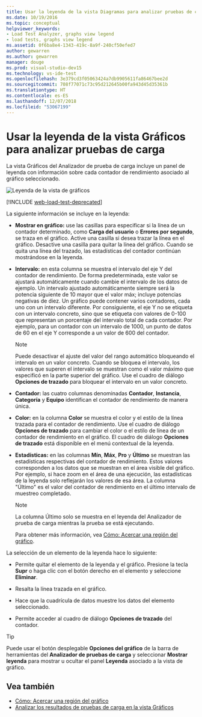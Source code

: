 ```yaml
---
title: Usar la leyenda de la vista Diagramas para analizar pruebas de carga
ms.date: 10/19/2016
ms.topic: conceptual
helpviewer_keywords:
- Load Test Analyzer, graphs view legend
- load tests, graphs view legend
ms.assetid: 0f6ba8e4-1343-419c-8a9f-240cf50efed7
author: gewarren
ms.author: gewarren
manager: douge
ms.prod: visual-studio-dev15
ms.technology: vs-ide-test
ms.openlocfilehash: 3e379cd3f05063424a7db9905611fa86467bee2d
ms.sourcegitcommit: 708f77071c73c95d212645b00fa943d45d35361b
ms.translationtype: HT
ms.contentlocale: es-ES
ms.lasthandoff: 12/07/2018
ms.locfileid: "53067199"
---
```

# <a name="use-the-graphs-view-legend-to-analyze-load-tests"></a>Usar la leyenda de la vista Gráficos para analizar pruebas de carga

La vista Gráficos del Analizador de prueba de carga incluye un panel de leyenda con información sobre cada contador de rendimiento asociado al gráfico seleccionado.

![Leyenda de la vista de gráficos](../test/media/load_viewlegend.png)

[!INCLUDE [web-load-test-deprecated](includes/web-load-test-deprecated.md)]

La siguiente información se incluye en la leyenda:

-   **Mostrar en gráfico:** use las casillas para especificar si la línea de un contador determinado, como **Carga del usuario** o **Errores por segundo**, se traza en el gráfico. Active una casilla si desea trazar la línea en el gráfico. Desactive una casilla para quitar la línea del gráfico. Cuando se quita una línea del trazado, las estadísticas del contador continúan mostrándose en la leyenda.

-   **Intervalo:** en esta columna se muestra el intervalo del eje Y del contador de rendimiento. De forma predeterminada, este valor se ajustará automáticamente cuando cambie el intervalo de los datos de ejemplo. Un intervalo ajustado automáticamente siempre será la potencia siguiente de 10 mayor que el valor máx; incluye potencias negativas de diez. Un gráfico puede contener varios contadores, cada uno con un intervalo diferente. Por consiguiente, el eje Y no se etiqueta con un intervalo concreto, sino que se etiqueta con valores de 0-100 que representan un porcentaje del intervalo total de cada contador. Por ejemplo, para un contador con un intervalo de 1000, un punto de datos de 60 en el eje Y corresponde a un valor de 600 del contador.

    > [!NOTE]
    > Puede desactivar el ajuste del valor del rango automático bloqueando el intervalo en un valor concreto. Cuando se bloquea el intervalo, los valores que superen el intervalo se muestran como el valor máximo que especificó en la parte superior del gráfico. Use el cuadro de diálogo **Opciones de trazado** para bloquear el intervalo en un valor concreto.

-   **Contador:** las cuatro columnas denominadas **Contador**, **Instancia**, **Categoría** y **Equipo** identifican el contador de rendimiento de manera única.

-   **Color:** en la columna **Color** se muestra el color y el estilo de la línea trazada para el contador de rendimiento. Use el cuadro de diálogo **Opciones de trazado** para cambiar el color o el estilo de línea de un contador de rendimiento en el gráfico. El cuadro de diálogo **Opciones de trazado** está disponible en el menú contextual de la leyenda.

-   **Estadísticas:** en las columnas **Mín**, **Máx**, **Pro** y **Último** se muestran las estadísticas respectivas del contador de rendimiento. Estos valores corresponden a los datos que se muestran en el área visible del gráfico. Por ejemplo, si hace zoom en el área de una ejecución, las estadísticas de la leyenda solo reflejarán los valores de esa área. La columna "Último" es el valor del contador de rendimiento en el último intervalo de muestreo completado.

    > [!NOTE]
    > La columna Último solo se muestra en el leyenda del Analizador de prueba de carga mientras la prueba se está ejecutando.

     Para obtener más información, vea [Cómo: Acercar una región del gráfico](../test/how-to-zoom-in-on-a-region-of-the-graph-in-load-test-results.md).

La selección de un elemento de la leyenda hace lo siguiente:

-   Permite quitar el elemento de la leyenda y el gráfico. Presione la tecla **Supr** o haga clic con el botón derecho en el elemento y seleccione **Eliminar**.

-   Resalta la línea trazada en el gráfico.

-   Hace que la cuadrícula de datos muestre los datos del elemento seleccionado.

-   Permite acceder al cuadro de diálogo **Opciones de trazado** del contador.

> [!TIP]
> Puede usar el botón desplegable **Opciones del gráfico** de la barra de herramientas del **Analizador de pruebas de carga** y seleccionar **Mostrar leyenda** para mostrar u ocultar el panel **Leyenda** asociado a la vista de gráfico.

## <a name="see-also"></a>Vea también

- [Cómo: Acercar una región del gráfico](../test/how-to-zoom-in-on-a-region-of-the-graph-in-load-test-results.md)
- [Analizar los resultados de pruebas de carga en la vista Gráficos](../test/analyze-load-test-results-in-the-graphs-view.md)
